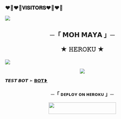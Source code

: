 ### ❤️‍🔥❤️‍🔥𝐕𝐈𝐒𝐈𝐓𝐎𝐑𝐒❤️‍🔥❤️‍🔥

<!--
THEMOHMAYA/THEMOHMAYA is a ✨ _special_ ✨ repository because its README.md (this file) appears on your GitHub profile.


<p align="center">
    <b>ᴠɪsɪᴛᴏʀs</b><br>
 -->    <img align="middle" src="https://profile-counter.glitch.me/THEMOHMAYA/count.svg" />
</p>




<h2 align="center">
    ─「 𝗠𝗢𝗛 𝗠𝗔𝗬𝗔 」─

★ 𝙷𝙴𝚁𝙾𝙺𝚄 ★
</h2>
<img src="https://readme-typing-svg.herokuapp.com?color=FF0000&width=420&lines=♦𝙳𝙴𝙿𝙻𝙾𝚈+𝙾𝙽+𝙷𝙴𝚁𝙾𝙺𝚄♦;🎭+𝙿𝙾𝚆𝙴𝚁𝙳+𝙱𝚈+𝐓𝐇𝐄+𝗠𝗢𝗛+𝗠𝗔𝗬𝗔+🎭">
<p align="center">
  <img src="https://graph.org/file/c6df8f5ffb7f0820b269a.jpg">
</p>

𝙏𝙀𝙎𝙏 𝘽𝙊𝙏 ➣ [𝗕𝗢𝗧❥](https://t.me/Tmm_string_bot)

<h3 align="center">
    ─「 ᴅᴇᴩʟᴏʏ ᴏɴ ʜᴇʀᴏᴋᴜ 」─
</h3>

<p align="center"><a href="https://dashboard.heroku.com/new?template=https://github.com/TMM-TEAM/tmm-string"> <img src="https://img.shields.io/badge/Deploy%20On%20Heroku-black?style=for-the-badge&logo=heroku" width="220" height="38.45"/></a></p>


